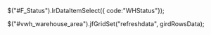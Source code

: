 \$(\"#F_Status\").lrDataItemSelect({ code:\"WHStatus\"});

\$(\"#vwh_warehouse_area\").jfGridSet(\"refreshdata\", girdRowsData);

